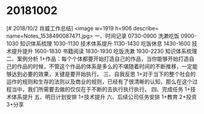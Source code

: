 # 20181002

[# 2018/10/2 肖威工作总结]
<image w=1919 h=906 describe= name=Notes_1538490087471.jpg>
一、时间记录
0730-0900 洗漱吃饭
0900-1030 知识体系梳理
1030-1130 技术体系提升
1130-1430 吃饭休息
1430-1600 技术提升提升
1600-1830 书籍阅读
1830-1930 吃饭洗漱
1930-2230 知识体系梳理
二、案例分析
1+作品：每个个体都要开始打造自己的作品，当你能够开始打造自己的作品的时候，不管这个作品的体系是多么的不堪随着时间的不断推移，一定能够达到必要的效果，关键是要开始执行。
三、自我反思
1+对于当下的整个社会的运作的规则和生存的法则以及商业的规则，已经有了很清晰的认知，那么在这个过程当中，我们所需要去做的仅仅在于不断的去执行执行执行。
四、完成任务
1+技术体系提升
五、明日计划安排
1+技术提升
六、后续公司任务安排
1+教育 2+投资 3+分享
